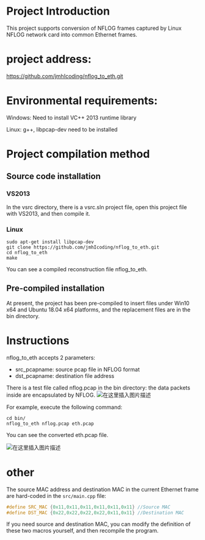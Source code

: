 # Project Introduction
This project supports conversion of NFLOG frames captured by Linux NFLOG network card into common Ethernet frames.
# project address:
https://github.com/jmhIcoding/nflog_to_eth.git

# Environmental requirements:

Windows: Need to install VC++ 2013 runtime library

Linux: g++, libpcap-dev need to be installed

# Project compilation method

## Source code installation
### VS2013

 In the vsrc directory, there is a vsrc.sln project file, open this project file with VS2013, and then compile it.

### Linux

```shell
sudo apt-get install libpcap-dev
git clone https://github.com/jmhIcoding/nflog_to_eth.git
cd nflog_to_eth
make
```

You can see a compiled reconstruction file nflog_to_eth.

## Pre-compiled installation
At present, the project has been pre-compiled to insert files under Win10 x64 and Ubuntu 18.04 x64 platforms, and the replacement files are in the bin directory.

# Instructions

nflog_to_eth accepts 2 parameters:

- src_pcapname: source pcap file in NFLOG format
- dst_pcapname: destination file address


There is a test file called nflog.pcap in the bin directory: the data packets inside are encapsulated by NFLOG.
![在这里插入图片描述](https://img-blog.csdnimg.cn/20201030181404791.png?x-oss-process=image/watermark,type_ZmFuZ3poZW5naGVpdGk,shadow_10,text_aHR0cHM6Ly9ibG9nLmNzZG4ubmV0L2ptaDE5OTY=,size_16,color_FFFFFF,t_70#pic_center)

For example, execute the following command:

```shell
cd bin/
nflog_to_eth nflog.pcap eth.pcap
```

You can see the converted eth.pcap file.

![在这里插入图片描述](https://img-blog.csdnimg.cn/20201030181535159.png?x-oss-process=image/watermark,type_ZmFuZ3poZW5naGVpdGk,shadow_10,text_aHR0cHM6Ly9ibG9nLmNzZG4ubmV0L2ptaDE5OTY=,size_16,color_FFFFFF,t_70#pic_center)


# other
The source MAC address and destination MAC in the current Ethernet frame are hard-coded in the `src/main.cpp` file:

```cpp
#define SRC_MAC {0x11,0x11,0x11,0x11,0x11,0x11} //Source MAC
#define DST_MAC {0x22,0x22,0x22,0x22,0x11,0x11} //Destination MAC
```

If you need source and destination MAC, you can modify the definition of these two macros yourself, and then recompile the program.
